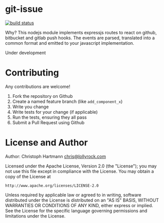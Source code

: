 # git-issue

[![build status](https://secure.travis-ci.org/gittallk/git-hook.png)](http://travis-ci.org/gittallk/git-hook)

Why? This nodejs module implements expressjs routes to react on github, bitbucket and gitlab push hooks. The events are parsed, translated into a common format and emitted to your javascript implementation.

Under development

# Contributing

Any contributions are welcome!

1. Fork the repository on Github
2. Create a named feature branch (like `add_component_x`)
3. Write you change
4. Write tests for your change (if applicable)
5. Run the tests, ensuring they all pass
6. Submit a Pull Request using Github

# License and Author

Author: Christoph Hartmann <chris@lollyrock.com>

Licensed under the Apache License, Version 2.0 (the "License");
you may not use this file except in compliance with the License.
You may obtain a copy of the License at

    http://www.apache.org/licenses/LICENSE-2.0

Unless required by applicable law or agreed to in writing, software
distributed under the License is distributed on an "AS IS" BASIS,
WITHOUT WARRANTIES OR CONDITIONS OF ANY KIND, either express or implied.
See the License for the specific language governing permissions and
limitations under the License.
